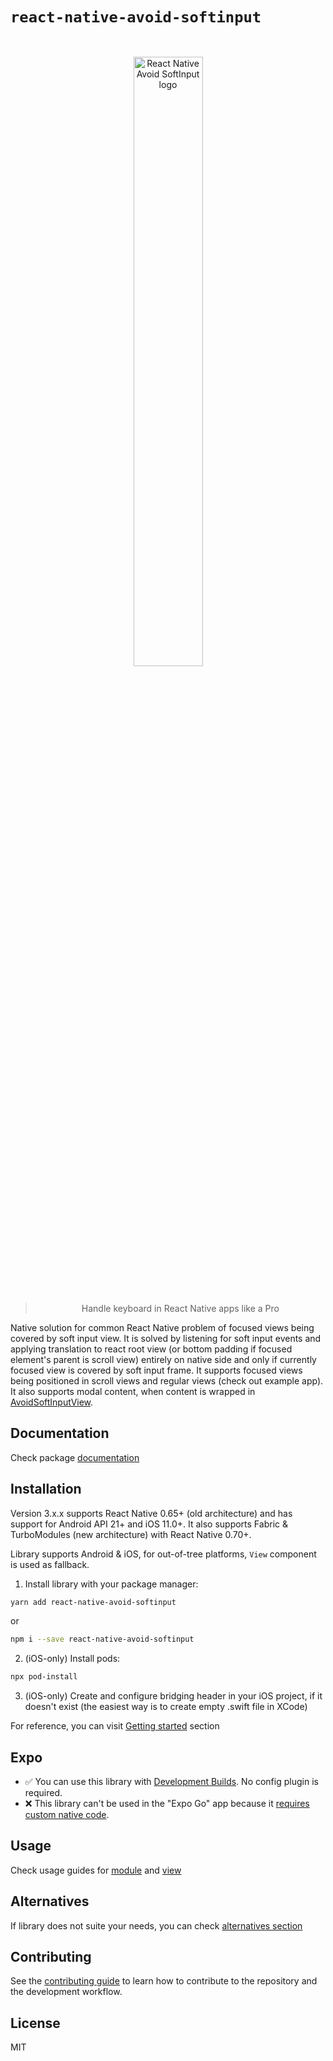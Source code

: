 # `react-native-avoid-softinput`

<div align="center">
  <div style="padding: 30px">
    <img src="./static/AppIcon.svg" alt="React Native Avoid SoftInput logo" width="50%" />
  </div>
  <blockquote>Handle keyboard in React Native apps like a Pro</blockquote>
</div>

Native solution for common React Native problem of focused views being covered by soft input view. It is solved by listening for soft input events and applying translation to react root view (or bottom padding if focused element's parent is scroll view) entirely on native side and only if currently focused view is covered by soft input frame. It supports focused views being positioned in scroll views and regular views (check out example app). It also supports modal content, when content is wrapped in [AvoidSoftInputView](https://mateusz1913.github.io/react-native-avoid-softinput/docs/api/view/).

## Documentation

Check package [documentation](https://mateusz1913.github.io/react-native-avoid-softinput/)

## Installation

Version 3.x.x supports React Native 0.65+ (old architecture) and has support for Android API 21+ and iOS 11.0+. It also supports Fabric & TurboModules (new architecture) with React Native 0.70+.

Library supports Android & iOS, for out-of-tree platforms, `View` component is used as fallback.

1. Install library with your package manager:

```sh
yarn add react-native-avoid-softinput
```

or

```sh
npm i --save react-native-avoid-softinput
```

2. (iOS-only) Install pods:

```sh
npx pod-install
```

3. (iOS-only) Create and configure bridging header in your iOS project, if it doesn't exist (the easiest way is to create empty .swift file in XCode)

For reference, you can visit [Getting started](https://mateusz1913.github.io/react-native-avoid-softinput/docs/guides/) section

## Expo

- ✅ You can use this library with [Development Builds](https://docs.expo.dev/development/introduction/). No config plugin is required.
- ❌ This library can't be used in the "Expo Go" app because it [requires custom native code](https://docs.expo.dev/workflow/customizing/).

## Usage

Check usage guides for [module](https://mateusz1913.github.io/react-native-avoid-softinput/docs/guides/usage-module) and [view](https://mateusz1913.github.io/react-native-avoid-softinput/docs/guides/usage-view)

## Alternatives

If library does not suite your needs, you can check [alternatives section](https://mateusz1913.github.io/react-native-avoid-softinput/docs/guides/alternatives)

## Contributing

See the [contributing guide](CONTRIBUTING.md) to learn how to contribute to the repository and the development workflow.

## License

MIT
